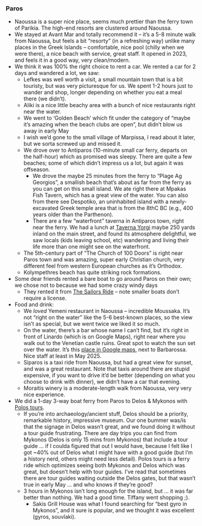 ### Paros

- Naoussa is a super nice place, seems much prettier than the ferry town of Parikia. The high-end resorts are clustered around Naoussa.
- We stayed at Avant Mar and totally recommend it – it’s a 5-8 minute walk from Naoussa, but feels a bit “resorty” (in a refreshing way) unlike many places in the Greek Islands – comfortable, nice pool (chilly when we were there), a nice beach with service, great staff. It opened in 2023, and feels it in a good way, very clean/modern.
- We think it was 100% the right choice to rent a car. We rented a car for 2 days and wandered a lot, we saw:
  - Lefkes was well worth a visit, a small mountain town that is a bit touristy, but was very picturesque for us. We spent 1-2 hours just to wander and shop, longer depending on whether you eat a meal there (we didn’t).
  - Aliki is a nice little beachy area with a bunch of nice restaurants right near the water.
  - We went to ‘Golden Beach’ which fit under the category of “maybe it’s amazing when the beach clubs are open”, but didn’t blow us away in early May
  - I wish we’d gone to the small village of Marpissa, I read about it later, but we sorta screwed up and missed it.
  - We drove over to Antiparos (10-minute small car ferry, departs on the half-hour) which as promised was sleepy. There are quite a few beaches; some of which didn’t impress us a lot, but again it was offseason.
    - We drove the maybe 25 minutes from the ferry to “Plage Ag Georgios”, a smallish beach that’s about as far from the ferry as you can get on this small island. We ate right there at Mpakas Fish Tavern, which has a great view of the water. You can also from there see Despotiko, an uninhabited island with a newly-excavated Greek temple area that is from the 8thC BC (e.g., 400 years older than the Parthenon). 
    - There are a few “waterfront” taverna in Antiparos town, right near the ferry. We had a lunch at [Taverna Yorgi](https://www.tripadvisor.com/Restaurant_Review-g3569526-d6673076-Reviews-Taverna_Yorgi-Antiparos_Town_Antiparos_Cyclades_South_Aegean.html) maybe 250 yards inland on the main street, and found its atmosphere delightful, we saw locals (kids leaving school, etc) wandering and living their life more than one might see on the waterfront.
  - The 5th-century part of “The Church of 100 Doors” is right near Paros town and was amazing, super early Christian church, very different feel from western European churches as it’s Orthodox. 
  - Kolympethres beach has quite striking rock formations.
- Some dear friends rented a bare boat to go around Paros on their own; we chose not to because we had some crazy windy days
  - They rented it from [The Sailors Ride](https://thesailorsride.gr/our-boats/electra-compass-160e) – note smaller boats don’t require a license.
- Food and drink:
  - We *loved* Yemeni restaurant in Naoussa – incredible Moussaka. It’s not “right on the water” like the 5-6 best-known places, so the view isn’t as special, but we went twice we liked it so much.
  - On the water, there’s a bar whose name I can’t find, but it’s right in front of Linardo (which is on Google Maps), right near where you walk out to the Venetian castle ruins. Great spot to watch the sun set over the water. It’s this [place in Google maps](https://www.google.com/maps/place/Lydia's+Charming+House/@37.1250863,25.2380653,3a,75y,90.79h,90t/data=!3m8!1e1!3m6!1sCIHM0ogKEICAgIDu1M27JA!2e10!3e11!6shttps:%2F%2Flh3.googleusercontent.com%2Fgpms-cs-s%2FAB8u6HYjAocGF-8D9cIN-n5zhL7UIGkF1KO3Fh3qTarQaIXtNZBYzuDXh43VcNaLYku1uCKEA1rV-7BxL_hdZDGEoSAECadB2NtuFwQ1gsdJsUyKq0R4Psm7OdUkNtLIPnm4tyB-Bys%3Dw900-h600-k-no-pi0-ya90.79006991102646-ro0-fo100!7i5376!8i2688!4m6!3m5!1s0x149875fdcf0ff4ad:0xd4224d7849615f74!8m2!3d37.1201951!4d25.2390991!16s%2Fg%2F11rwx_7s7j?entry=ttu&g_ep=EgoyMDI1MDUxNS4wIKXMDSoASAFQAw%3D%3D), next to Barbarossa.  Nice staff at least in May 2025.
  - Siparos is a taxi ride from Naoussa, but had a great view for sunset, and was a great restaurant. Note that taxis around there are stupid expensive, if you want to drive it’d be better (depending on what you choose to drink with dinner), we didn’t have a car that evening.
  - Moraitis winery is a moderate-length walk from Naoussa, very very nice experience.
- We did a 1-day 3-way boat ferry from Paros to Delos & Mykonos with [Polos tours](https://polostoursparos.com/daily-cruises/delos-mykonos/). 
  - If you’re into archaeology/ancient stuff, Delos should be a priority, remarkable history, impressive museum. Our one bummer was/is that the signage in Delos wasn’t great, and we found doing it without a tour guide frustrating. There are day trips you can find from Mykonos (Delos is only 15 mins from Mykonos) that include a tour guide … if I coulda figured that out I would have, because I felt like I got ~40% out of Delos what I might have with a good guide (but I’m a history nerd, others might need less detail). Polos tours is a ferry ride which optimizes seeing both Mykonos and Delos which was great, but doesn’t help with tour guides. I’ve read that sometimes there are tour guides waiting outside the Delos gates, but that wasn’t true in early May … and who knows if they’re good?
  - 3 hours in Mykonos isn’t long enough for the island, but … it was far better than nothing. We had a good time. Tiffany went shopping ;). 
    - Sakis Grill House was what I found searching for “best gyro in Mykonos”, and it sure is popular, and we thought it was excellent (gyros, souvlaki).
